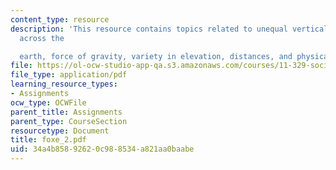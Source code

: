 ```yaml
---
content_type: resource
description: 'This resource contains topics related to unequal vertical elevation
  across the

  earth, force of gravity, variety in elevation, distances, and physical elevation.'
file: https://ol-ocw-studio-app-qa.s3.amazonaws.com/courses/11-329-social-theory-and-the-city-fall-2005/34a4b85892620c988534a821aa0baabe_foxe_2.pdf
file_type: application/pdf
learning_resource_types:
- Assignments
ocw_type: OCWFile
parent_title: Assignments
parent_type: CourseSection
resourcetype: Document
title: foxe_2.pdf
uid: 34a4b858-9262-0c98-8534-a821aa0baabe
---
```

